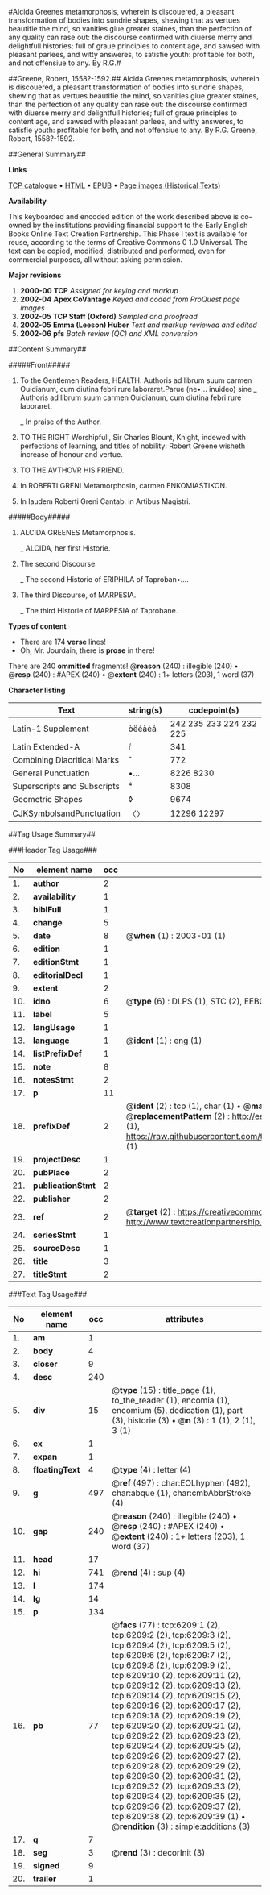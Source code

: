 #Alcida Greenes metamorphosis, vvherein is discouered, a pleasant transformation of bodies into sundrie shapes, shewing that as vertues beautifie the mind, so vanities giue greater staines, than the perfection of any quality can rase out: the discourse confirmed with diuerse merry and delightfull histories; full of graue principles to content age, and sawsed with pleasant parlees, and witty answeres, to satisfie youth: profitable for both, and not offensiue to any. By R.G.#

##Greene, Robert, 1558?-1592.##
Alcida Greenes metamorphosis, vvherein is discouered, a pleasant transformation of bodies into sundrie shapes, shewing that as vertues beautifie the mind, so vanities giue greater staines, than the perfection of any quality can rase out: the discourse confirmed with diuerse merry and delightfull histories; full of graue principles to content age, and sawsed with pleasant parlees, and witty answeres, to satisfie youth: profitable for both, and not offensiue to any. By R.G.
Greene, Robert, 1558?-1592.

##General Summary##

**Links**

[TCP catalogue](http://www.ota.ox.ac.uk/tcp/)  • 
[HTML](http://tei.it.ox.ac.uk/tcp/Texts-HTML/free/A02/A02073.html)  • 
[EPUB](http://tei.it.ox.ac.uk/tcp/Texts-EPUB/free/A02/A02073.epub) • 
[Page images (Historical Texts)](https://data.historicaltexts.jisc.ac.uk/view?pubId=eebo-99841612e&pageId=eebo-99841612e-6209-1)

**Availability**

This keyboarded and encoded edition of the
	       work described above is co-owned by the institutions
	       providing financial support to the Early English Books
	       Online Text Creation Partnership. This Phase I text is
	       available for reuse, according to the terms of Creative
	       Commons 0 1.0 Universal. The text can be copied,
	       modified, distributed and performed, even for
	       commercial purposes, all without asking permission.

**Major revisions**

1. __2000-00__ __TCP__ *Assigned for keying and markup*
1. __2002-04__ __Apex CoVantage__ *Keyed and coded from ProQuest page images*
1. __2002-05__ __TCP Staff (Oxford)__ *Sampled and proofread*
1. __2002-05__ __Emma (Leeson) Huber__ *Text and markup reviewed and edited*
1. __2002-06__ __pfs__ *Batch review (QC) and XML conversion*

##Content Summary##

#####Front#####

1. To the Gentlemen Readers, HEALTH.
Authoris ad librum suum carmen Ouidianum, cum diutina febri rure laboraret.Parue (ne•… inuideo) sine
    _ Authoris ad librum suum carmen Ouidianum, cum diutina febri rure laboraret.

    _ In praise of the Author.

1. TO THE RIGHT Worshipfull, Sir Charles Blount, Knight, indewed with perfections of learning, and titles of nobility: Robert Greene wisheth increase of honour and vertue.

1. TO THE AVTHOVR HIS FRIEND.

1. In ROBERTI GRENI Metamorphosin, carmen ENKOMIASTIKON.

1. In laudem Roberti Greni Cantab. in Artibus Magistri.

#####Body#####

1. ALCIDA GREENES Metamorphosis.

    _ ALCIDA, her first Historie.

1. The second Discourse.

    _ The second Historie of ERIPHILA of Taproban•….

1. The third Discourse, of MARPESIA.

    _ The third Historie of MARPESIA of Taprobane.

**Types of content**

  * There are 174 **verse** lines!
  * Oh, Mr. Jourdain, there is **prose** in there!

There are 240 **ommitted** fragments! 
 @__reason__ (240) : illegible (240)  •  @__resp__ (240) : #APEX (240)  •  @__extent__ (240) : 1+ letters (203), 1 word (37)

**Character listing**


|Text|string(s)|codepoint(s)|
|---|---|---|
|Latin-1 Supplement|òëéàèá|242 235 233 224 232 225|
|Latin Extended-A|ŕ|341|
|Combining             Diacritical Marks|̄|772|
|General Punctuation|•…|8226 8230|
|Superscripts             and Subscripts|⁴|8308|
|Geometric Shapes|◊|9674|
|CJKSymbolsandPunctuation|〈〉|12296 12297|

##Tag Usage Summary##

###Header Tag Usage###

|No|element name|occ|attributes|
|---|---|---|---|
|1.|__author__|2||
|2.|__availability__|1||
|3.|__biblFull__|1||
|4.|__change__|5||
|5.|__date__|8| @__when__ (1) : 2003-01 (1)|
|6.|__edition__|1||
|7.|__editionStmt__|1||
|8.|__editorialDecl__|1||
|9.|__extent__|2||
|10.|__idno__|6| @__type__ (6) : DLPS (1), STC (2), EEBO-CITATION (1), PROQUEST (1), VID (1)|
|11.|__label__|5||
|12.|__langUsage__|1||
|13.|__language__|1| @__ident__ (1) : eng (1)|
|14.|__listPrefixDef__|1||
|15.|__note__|8||
|16.|__notesStmt__|2||
|17.|__p__|11||
|18.|__prefixDef__|2| @__ident__ (2) : tcp (1), char (1)  •  @__matchPattern__ (2) : ([0-9\-]+):([0-9IVX]+) (1), (.+) (1)  •  @__replacementPattern__ (2) : http://eebo.chadwyck.com/downloadtiff?vid=$1&page=$2 (1), https://raw.githubusercontent.com/textcreationpartnership/Texts/master/tcpchars.xml#$1 (1)|
|19.|__projectDesc__|1||
|20.|__pubPlace__|2||
|21.|__publicationStmt__|2||
|22.|__publisher__|2||
|23.|__ref__|2| @__target__ (2) : https://creativecommons.org/publicdomain/zero/1.0/ (1), http://www.textcreationpartnership.org/docs/. (1)|
|24.|__seriesStmt__|1||
|25.|__sourceDesc__|1||
|26.|__title__|3||
|27.|__titleStmt__|2||


###Text Tag Usage###

|No|element name|occ|attributes|
|---|---|---|---|
|1.|__am__|1||
|2.|__body__|4||
|3.|__closer__|9||
|4.|__desc__|240||
|5.|__div__|15| @__type__ (15) : title_page (1), to_the_reader (1), encomia (1), encomium (5), dedication (1), part (3), historie (3)  •  @__n__ (3) : 1 (1), 2 (1), 3 (1)|
|6.|__ex__|1||
|7.|__expan__|1||
|8.|__floatingText__|4| @__type__ (4) : letter (4)|
|9.|__g__|497| @__ref__ (497) : char:EOLhyphen (492), char:abque (1), char:cmbAbbrStroke (4)|
|10.|__gap__|240| @__reason__ (240) : illegible (240)  •  @__resp__ (240) : #APEX (240)  •  @__extent__ (240) : 1+ letters (203), 1 word (37)|
|11.|__head__|17||
|12.|__hi__|741| @__rend__ (4) : sup (4)|
|13.|__l__|174||
|14.|__lg__|14||
|15.|__p__|134||
|16.|__pb__|77| @__facs__ (77) : tcp:6209:1 (2), tcp:6209:2 (2), tcp:6209:3 (2), tcp:6209:4 (2), tcp:6209:5 (2), tcp:6209:6 (2), tcp:6209:7 (2), tcp:6209:8 (2), tcp:6209:9 (2), tcp:6209:10 (2), tcp:6209:11 (2), tcp:6209:12 (2), tcp:6209:13 (2), tcp:6209:14 (2), tcp:6209:15 (2), tcp:6209:16 (2), tcp:6209:17 (2), tcp:6209:18 (2), tcp:6209:19 (2), tcp:6209:20 (2), tcp:6209:21 (2), tcp:6209:22 (2), tcp:6209:23 (2), tcp:6209:24 (2), tcp:6209:25 (2), tcp:6209:26 (2), tcp:6209:27 (2), tcp:6209:28 (2), tcp:6209:29 (2), tcp:6209:30 (2), tcp:6209:31 (2), tcp:6209:32 (2), tcp:6209:33 (2), tcp:6209:34 (2), tcp:6209:35 (2), tcp:6209:36 (2), tcp:6209:37 (2), tcp:6209:38 (2), tcp:6209:39 (1)  •  @__rendition__ (3) : simple:additions (3)|
|17.|__q__|7||
|18.|__seg__|3| @__rend__ (3) : decorInit (3)|
|19.|__signed__|9||
|20.|__trailer__|1||
